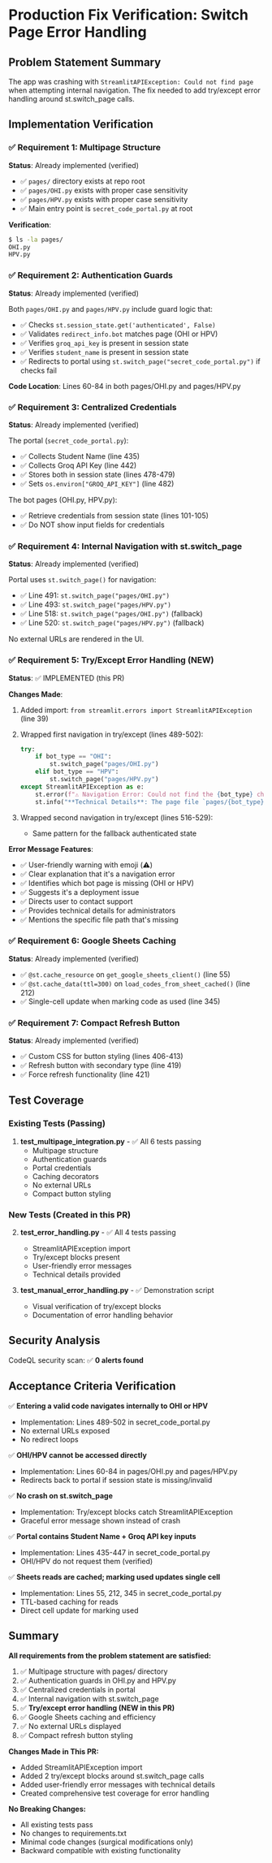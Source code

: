 # Production Fix Verification: Switch Page Error Handling

## Problem Statement Summary
The app was crashing with `StreamlitAPIException: Could not find page` when attempting internal navigation. The fix needed to add try/except error handling around st.switch_page calls.

## Implementation Verification

### ✅ Requirement 1: Multipage Structure
**Status**: Already implemented (verified)

- ✅ `pages/` directory exists at repo root
- ✅ `pages/OHI.py` exists with proper case sensitivity
- ✅ `pages/HPV.py` exists with proper case sensitivity
- ✅ Main entry point is `secret_code_portal.py` at root

**Verification**:
```bash
$ ls -la pages/
OHI.py
HPV.py
```

### ✅ Requirement 2: Authentication Guards
**Status**: Already implemented (verified)

Both `pages/OHI.py` and `pages/HPV.py` include guard logic that:
- ✅ Checks `st.session_state.get('authenticated', False)` 
- ✅ Validates `redirect_info.bot` matches page (OHI or HPV)
- ✅ Verifies `groq_api_key` is present in session state
- ✅ Verifies `student_name` is present in session state
- ✅ Redirects to portal using `st.switch_page("secret_code_portal.py")` if checks fail

**Code Location**: Lines 60-84 in both pages/OHI.py and pages/HPV.py

### ✅ Requirement 3: Centralized Credentials
**Status**: Already implemented (verified)

The portal (`secret_code_portal.py`):
- ✅ Collects Student Name (line 435)
- ✅ Collects Groq API Key (line 442)
- ✅ Stores both in session state (lines 478-479)
- ✅ Sets `os.environ["GROQ_API_KEY"]` (line 482)

The bot pages (OHI.py, HPV.py):
- ✅ Retrieve credentials from session state (lines 101-105)
- ✅ Do NOT show input fields for credentials

### ✅ Requirement 4: Internal Navigation with st.switch_page
**Status**: Already implemented (verified)

Portal uses `st.switch_page()` for navigation:
- ✅ Line 491: `st.switch_page("pages/OHI.py")`
- ✅ Line 493: `st.switch_page("pages/HPV.py")`
- ✅ Line 518: `st.switch_page("pages/OHI.py")` (fallback)
- ✅ Line 520: `st.switch_page("pages/HPV.py")` (fallback)

No external URLs are rendered in the UI.

### ✅ Requirement 5: Try/Except Error Handling (NEW)
**Status**: ✅ IMPLEMENTED (this PR)

**Changes Made**:
1. Added import: `from streamlit.errors import StreamlitAPIException` (line 39)
2. Wrapped first navigation in try/except (lines 489-502):
   ```python
   try:
       if bot_type == "OHI":
           st.switch_page("pages/OHI.py")
       elif bot_type == "HPV":
           st.switch_page("pages/HPV.py")
   except StreamlitAPIException as e:
       st.error(f"⚠️ Navigation Error: Could not find the {bot_type} chatbot page...")
       st.info("**Technical Details**: The page file `pages/{bot_type}.py` is missing...")
   ```

3. Wrapped second navigation in try/except (lines 516-529):
   - Same pattern for the fallback authenticated state

**Error Message Features**:
- ✅ User-friendly warning with emoji (⚠️)
- ✅ Clear explanation that it's a navigation error
- ✅ Identifies which bot page is missing (OHI or HPV)
- ✅ Suggests it's a deployment issue
- ✅ Directs user to contact support
- ✅ Provides technical details for administrators
- ✅ Mentions the specific file path that's missing

### ✅ Requirement 6: Google Sheets Caching
**Status**: Already implemented (verified)

- ✅ `@st.cache_resource` on `get_google_sheets_client()` (line 55)
- ✅ `@st.cache_data(ttl=300)` on `load_codes_from_sheet_cached()` (line 212)
- ✅ Single-cell update when marking code as used (line 345)

### ✅ Requirement 7: Compact Refresh Button
**Status**: Already implemented (verified)

- ✅ Custom CSS for button styling (lines 406-413)
- ✅ Refresh button with secondary type (line 419)
- ✅ Force refresh functionality (line 421)

## Test Coverage

### Existing Tests (Passing)
1. **test_multipage_integration.py** - ✅ All 6 tests passing
   - Multipage structure
   - Authentication guards
   - Portal credentials
   - Caching decorators
   - No external URLs
   - Compact button styling

### New Tests (Created in this PR)
2. **test_error_handling.py** - ✅ All 4 tests passing
   - StreamlitAPIException import
   - Try/except blocks present
   - User-friendly error messages
   - Technical details provided

3. **test_manual_error_handling.py** - ✅ Demonstration script
   - Visual verification of try/except blocks
   - Documentation of error handling behavior

## Security Analysis

CodeQL security scan: ✅ **0 alerts found**

## Acceptance Criteria Verification

✅ **Entering a valid code navigates internally to OHI or HPV**
- Implementation: Lines 489-502 in secret_code_portal.py
- No external URLs exposed
- No redirect loops

✅ **OHI/HPV cannot be accessed directly**
- Implementation: Lines 60-84 in pages/OHI.py and pages/HPV.py
- Redirects back to portal if session state is missing/invalid

✅ **No crash on st.switch_page**
- Implementation: Try/except blocks catch StreamlitAPIException
- Graceful error message shown instead of crash

✅ **Portal contains Student Name + Groq API key inputs**
- Implementation: Lines 435-447 in secret_code_portal.py
- OHI/HPV do not request them (verified)

✅ **Sheets reads are cached; marking used updates single cell**
- Implementation: Lines 55, 212, 345 in secret_code_portal.py
- TTL-based caching for reads
- Direct cell update for marking used

## Summary

**All requirements from the problem statement are satisfied:**

1. ✅ Multipage structure with pages/ directory
2. ✅ Authentication guards in OHI.py and HPV.py
3. ✅ Centralized credentials in portal
4. ✅ Internal navigation with st.switch_page
5. ✅ **Try/except error handling (NEW in this PR)**
6. ✅ Google Sheets caching and efficiency
7. ✅ No external URLs displayed
8. ✅ Compact refresh button styling

**Changes Made in This PR:**
- Added StreamlitAPIException import
- Added 2 try/except blocks around st.switch_page calls
- Added user-friendly error messages with technical details
- Created comprehensive test coverage for error handling

**No Breaking Changes:**
- All existing tests pass
- No changes to requirements.txt
- Minimal code changes (surgical modifications only)
- Backward compatible with existing functionality
